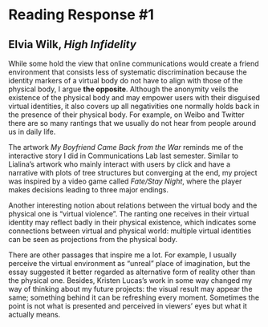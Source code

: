 # Reading Response #1
## Elvia Wilk, *High Infidelity*

While some hold the view that online communications would create a friend environment that consists less of systematic discrimination because the identity markers of a virtual body do not have to align with those of the physical body, I argue **the opposite**. Although the anonymity veils the existence of the physical body and may empower users with their disguised virtual identities, it also covers up all negativities one normally holds back in the presence of their physical body. For example, on Weibo and Twitter there are so many rantings that we usually do not hear from people around us in daily life.

The artwork *My Boyfriend Came Back from the War* reminds me of the interactive story I did in Communications Lab last semester. Similar to Lialina’s artwork who mainly interact with users by click and have a narrative with plots of tree structures but converging at the end, my project was inspired by a video game called *Fate/Stay Night*, where the player makes decisions leading to three major endings.

Another interesting notion about relations between the virtual body and the physical one is “virtual violence”. The ranting one receives in their virtual identity may reflect badly in their physical existence, which indicates some connections between virtual and physical world: multiple virtual identities can be seen as projections from the physical body.

There are other passages that inspire me a lot. For example, I usually perceive the virtual environment as “unreal” place of imagination, but the essay suggested it better regarded as alternative form of reality other than the physical one. Besides, Kristen Lucas’s work in some way changed my way of thinking about my future projects: the visual result may appear the same; something behind it can be refreshing every moment. Sometimes the point is not what is presented and perceived in viewers’ eyes but what it actually means.
